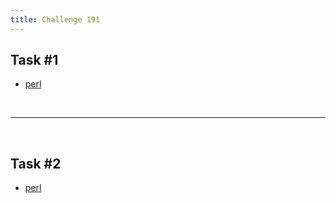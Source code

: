 ```yaml
---
title: Challenge 191
---
```



## Task #1

- [perl](https://github.com/manwar/perlweeklychallenge-club/blob/master/challenge-191/alexander-pankoff/perl/ch-1.pl)

<br/>

---

<br/>

## Task #2

- [perl](https://github.com/manwar/perlweeklychallenge-club/blob/master/challenge-191/alexander-pankoff/perl/ch-2.pl)
